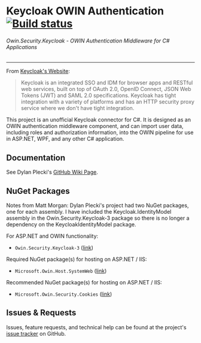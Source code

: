 # Keycloak OWIN Authentication [![Build status](https://ci.appveyor.com/api/projects/status/xf1kvor22ya99h6w?svg=true)](https://ci.appveyor.com/project/DylanPlecki/keycloakowinauthentication)
###### Owin.Security.Keycloak - OWIN Authentication Middleware for C# Applications
----------------------------------------------------------------------------------

From [Keycloak's Website](http://keycloak.jboss.org/):
> Keycloak is an integrated SSO and IDM for browser apps and RESTful web services, built on top of OAuth 2.0, OpenID Connect, JSON Web Tokens (JWT) and SAML 2.0 specifications.
Keycloak has tight integration with a variety of platforms and has an HTTP security proxy service where we don't have tight integration.

This project is an unofficial Keycloak connector for C#. It is designed as an OWIN authentication middleware component, and can import user data,
including roles and authorization information, into the OWIN pipeline for use in ASP.NET, WPF, and any other C# application.

## Documentation

See Dylan Plecki's [GitHub Wiki Page](https://github.com/dylanplecki/KeycloakOwinAuthentication/wiki).

## NuGet Packages

Notes from Matt Morgan:
Dylan Plecki's project had two NuGet packages, one for each assembly. I have included the Keycloak.IdentityModel assembly in the Owin.Security.Keycloak-3 package so there is no longer a dependency on the KeycloakIdentityModel package.

For ASP.NET and OWIN functionality:
- `Owin.Security.Keycloak-3` ([link](https://www.nuget.org/packages/Owin.Security.Keycloak-3/))

Required NuGet package(s) for hosting on ASP.NET / IIS:
- `Microsoft.Owin.Host.SystemWeb` ([link](https://www.nuget.org/packages/Microsoft.Owin.Host.SystemWeb))

Recommended NuGet package(s) for hosting on ASP.NET / IIS:
- `Microsoft.Owin.Security.Cookies` ([link](https://www.nuget.org/packages/Microsoft.Owin.Security.Cookies))

## Issues & Requests

Issues, feature requests, and technical help can be found at the project's [issue tracker](https://github.com/mattmorg55/Owin.Security.Keycloak/issues) on GitHub.
